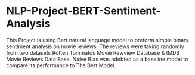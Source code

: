 # NLP-Project-BERT-Sentiment-Analysis
This Project is using Bert natural language model to preform simple binary sentiment analysis on movie reviews.
The reviews were taking randomly from two datasets Rotten Tommatos Movie Rewview Database & IMDB Movie Reviews Data Base.
Naive Bias was adobted as a baseline model to compare its performance to The Bert Model.
